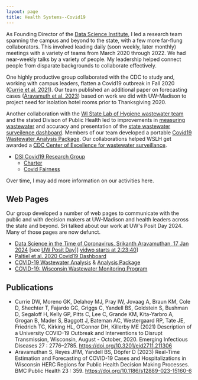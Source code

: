 ```yaml
---
layout: page
title: Health Systems--Covid19
---
```


As Founding Director of the [Data Science Institute](https://datascience.wisc.edu/institute), I led a research team spanning the campus and beyond to the state, with a few more far-flung collaborators. This involved leading daily (soon weekly, later monthly) meetings with a variety of teams from March 2020 through 2022. We had near-weekly talks by a variety of people. My leadership helped connect people from disparate backgrounds to collaborate effectively.

One highly productive group collaborated with the CDC to study and, working with campus leaders, flatten a Covid19 outbreak in Fall 2020 
([Currie et al. 2021](https://doi.org/10.3201/eid2711.211306)).
Our team published an additional paper on forecasting cases ([Aravamuth et al. 2023](https://doi.org/10.1186/s12889-023-15160-6))
based on work we did with UW-Madison to
project need for isolation hotel rooms prior to Thanksgiving 2020.

Another collaboration with the [WI State Lab of Hygiene wastewater team](https://www.slh.wisc.edu/research/experts/) and the stated Divison of Public Health led to improvements in [measuring wastewater](https://www.slh.wisc.edu/environmental/covid-19-wastewater/) and accuracy and presentation of the [state wastewater surveilence dashboard](https://www.dhs.wisconsin.gov/covid-19/wastewater.htm). Members of our team developed a portable [Covid19 Wastewater Analysis Package](https://github.com/UW-Madison-DSI/Covid19Wastewater).
Our collaborations helped WSLH get awarded a [CDC Center of Excellence for wastewater surveillance](https://www.slh.wisc.edu/wisconsin-named-national-center-of-excellence-for-wastewater-surveillance/).

- [DSI Covid19 Research Group](https://datascience.wisc.edu/institute/covid19/)
  + [Charter](https://datascience.wisc.edu/institute/covid19/covid19_charter/)
  + [Covid Fairness](https://news.wisc.edu/research-aims-to-give-everyone-a-fair-shot-at-accessing-covid-19-vaccines/)
  
Over time, I may add more information on our activities here.
  
## Web Pages

Our group developed a number of web pages to communicate with
the public and with decision makers at UW-Madison and health leaders across the state and beyond. Sri talked about our work at UW's Posit Day 2024. Many of those pages are now defunct.

- [Data Science in the Time of Coronavirus, Srikanth Aravamuthan, 17 Jan 2024](https://connect.doit.wisc.edu/posit-day/) [see [UW Posit Day](https://researchci.it.wisc.edu/data-science-platform-sponsored-events/)]] [vidwo starts at 2:23:40](https://mediaspace.wisc.edu/media/Posit+Day+2023-01-17+%E2%80%93+morning+session/1_hcbezw5h)]
- [Paltiel et al. 2020 Covid19 Dashboard](https://connect.doit.wisc.edu/secondary-shock/)
- [COVID-19 Wastewater Analysis](https://github.com/UW-Madison-DSI/Covid19-Wastewater-Analysis) &
[Analysis Package](https://github.com/UW-Madison-DSI/Covid19Wastewater)
- [COVID-19: Wisconsin Wastewater Monitoring Program](https://www.dhs.wisconsin.gov/covid-19/wastewater.htm)

## Publications

- Currie DW, Moreno GK, Delahoy MJ, Pray IW, Jovaag A, Braun KM, Cole D, Shechter T, Fajardo GC, Griggs C, Yandell BS, Goldstein S, Bushman D, Segaloff H, Kelly GP, Pitts C, Lee C, Grande KM, Kita-Yarbro A, Grogan B, Mader S, Baggott J, Bateman AC, Westergaard RP, Tate JE, Friedrich TC, Kirking HL, O’Connor DH, Killerby ME (2021) Description of a University COVID-19 Outbreak and Interventions to Disrupt Transmission, Wisconsin, August - October, 2020. Emerging Infectious Diseases 27 : 2776–2785. <https://doi.org/10.3201/eid2711.211306>
- Aravamuthan S, Reyes JFM, Yandell BS, Döpfer D (2023) Real-Time Estimation and Forecasting of COVID-19 Cases and Hospitalizations in Wisconsin HERC Regions for Public Health Decision Making Processes. BMC Public Health 23 : 359. <https://doi.org/10.1186/s12889-023-15160-6>

<!--
## Resources

- [Shared Google Drive (limited access)](https://drive.google.com/drive/u/1/folders/0AJczAgxVjUJRUk9PVA)
-->
